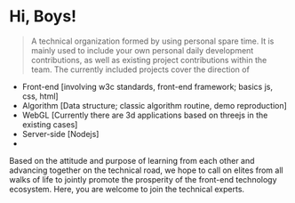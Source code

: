 # Hi, Boys!

> A technical organization formed by using personal spare time. It is mainly used to include your own personal daily development contributions, as well as existing project contributions within the team. The currently included projects cover the direction of

- Front-end [involving w3c standards, front-end framework; basics js, css, html]
- Algorithm [Data structure; classic algorithm routine, demo reproduction]
- WebGL [Currently there are 3d applications based on threejs in the existing cases]
- Server-side [Nodejs]
- 

Based on the attitude and purpose of learning from each other and advancing together on the technical road, we hope to call on elites from all walks of life to jointly promote the prosperity of the front-end technology ecosystem. Here, you are welcome to join the technical experts. 
